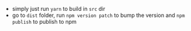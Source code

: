 - simply just run `yarn` to build in `src` dir
- go to `dist` folder, run `npm version patch` to bump the version and `npm publish` to publish to npm